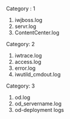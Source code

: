 Category : 1
1. iwjboss.log
2. servr.log
3. ContentCenter.log

Category: 2
1. iwtrace.log
2. access.log
3. error.log
4. iwutild_cmdout.log

Category: 3
1. od.log
2. od_servername.log
3. od-deployment logs 

